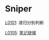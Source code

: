 # Sniper
[L0101](https://leetcode-cn.com/problems/symmetric-tree/): 递归分别判断

[L0105](https://leetcode-cn.com/problems/construct-binary-tree-from-preorder-and-inorder-traversal/):
[笔记链接](http://www.sniper97.cn/index.php/note/algorithm/2935/)